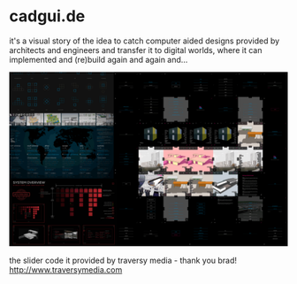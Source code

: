 # cadgui.de

it's a visual story of the idea to catch computer aided designs provided by architects and engineers and transfer it to digital worlds, where it can implemented and (re)build again and again and...

![UX-Study](https://raw.githubusercontent.com/stefanstoehr/cadguide/main/img/14.png)

the slider code it provided by traversy media - thank you brad!
http://www.traversymedia.com
